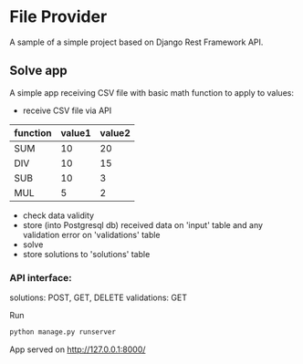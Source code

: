 # File Provider
A sample of a simple project based on Django Rest Framework API.

## Solve app
A simple app receiving CSV file with basic math function to apply to values:

* receive CSV file via API

| function  | value1  | value2  |
| --------- | ------- | ------- |
| SUM       |     10  |     20  |
| DIV       |     10  |     15  |
| SUB       |     10  |      3  |
| MUL       |      5  |      2  |

* check data validity
* store (into Postgresql db) received data on 'input' table and any validation error on 'validations' table
* solve 
* store solutions to 'solutions' table

### API interface:
solutions: POST, GET, DELETE
validations: GET




Run

```sh
python manage.py runserver
```

App served on http://127.0.0.1:8000/ 

